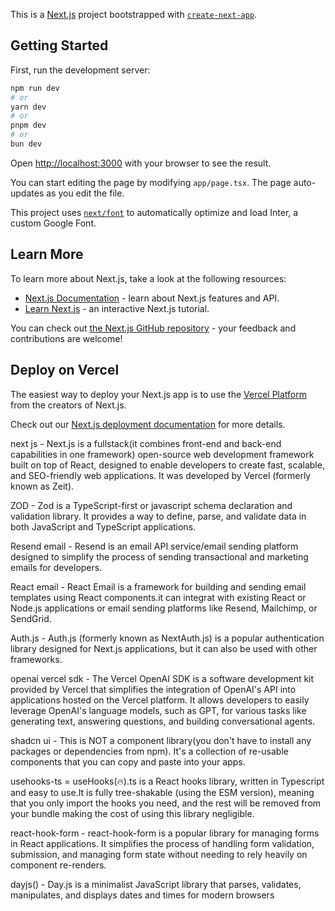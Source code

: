 This is a [Next.js](https://nextjs.org/) project bootstrapped with [`create-next-app`](https://github.com/vercel/next.js/tree/canary/packages/create-next-app).

## Getting Started

First, run the development server:

```bash
npm run dev
# or
yarn dev
# or
pnpm dev
# or
bun dev
```

Open [http://localhost:3000](http://localhost:3000) with your browser to see the result.

You can start editing the page by modifying `app/page.tsx`. The page auto-updates as you edit the file.

This project uses [`next/font`](https://nextjs.org/docs/basic-features/font-optimization) to automatically optimize and load Inter, a custom Google Font.

## Learn More

To learn more about Next.js, take a look at the following resources:

- [Next.js Documentation](https://nextjs.org/docs) - learn about Next.js features and API.
- [Learn Next.js](https://nextjs.org/learn) - an interactive Next.js tutorial.

You can check out [the Next.js GitHub repository](https://github.com/vercel/next.js/) - your feedback and contributions are welcome!

## Deploy on Vercel

The easiest way to deploy your Next.js app is to use the [Vercel Platform](https://vercel.com/new?utm_medium=default-template&filter=next.js&utm_source=create-next-app&utm_campaign=create-next-app-readme) from the creators of Next.js.

Check out our [Next.js deployment documentation](https://nextjs.org/docs/deployment) for more details.

next js - Next.js is a fullstack(it combines front-end and back-end capabilities in one framework) open-source web development framework built on top of React, designed to enable developers to create fast, scalable, and SEO-friendly web applications. It was developed by Vercel (formerly known as Zeit).

ZOD - Zod is a TypeScript-first or javascript schema declaration and validation library. It provides a way to define, parse, and validate data in both JavaScript and TypeScript applications.

Resend email - Resend is an email API service/email sending platform designed to simplify the process of sending transactional and marketing emails for developers.

React email - React Email is a framework for building and sending email templates using React components.it can integrat with existing React or Node.js applications or email sending platforms like Resend, Mailchimp, or SendGrid.

Auth.js - Auth.js (formerly known as NextAuth.js) is a popular authentication library designed for Next.js applications, but it can also be used with other frameworks.

openai vercel sdk - The Vercel OpenAI SDK is a software development kit provided by Vercel that simplifies the integration of OpenAI's API into applications hosted on the Vercel platform. It allows developers to easily leverage OpenAI's language models, such as GPT, for various tasks like generating text, answering questions, and building conversational agents.

shadcn ui - This is NOT a component library(you don't have to install any packages or dependencies from npm). It's a collection of re-usable components that you can copy and paste into your apps.

usehooks-ts = useHooks(🔥).ts is a React hooks library, written in Typescript and easy to use.It is fully tree-shakable (using the ESM version), meaning that you only import the hooks you need, and the rest will be removed from your bundle making the cost of using this library negligible.

react-hook-form - react-hook-form is a popular library for managing forms in React applications. It simplifies the process of handling form validation, submission, and managing form state without needing to rely heavily on component re-renders.

dayjs() - Day.js is a minimalist JavaScript library that parses, validates, manipulates, and displays dates and times for modern browsers
